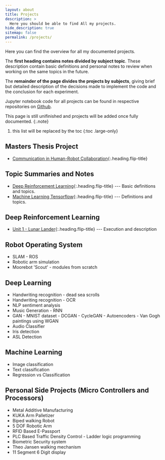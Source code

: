 ```yaml
---
layout: about
title: Projects
description: >
  Here you should be able to find All my projects.
hide_description: true
sitemap: false
permalink: /projects/
---
```

Here you can find the overview for all my documented projects.

The **first heading contains notes divided by subject topic**. These description contain basic definitions and personal notes to review when working on the same topics in the future. 

The **remainder of the page divides the projects by subjects**, giving brief but detailed description of the decisions made to implement the code and the conclusion for each experiment.

Jupyter notebook code for all projects can be found in respective repositories on [Github](https://github.com/ASBattu?tab=repositories).


This page is still unifinished and projects will be added once fully documented.
{:.note}

1. this list will be replaced by the toc
{:toc .large-only}

## Masters Thesis Project
* [Communication in Human-Robot Collaboration]{:.heading.flip-title}

## Topic Summaries and Notes
* [Deep Reinforcement Learning]{:.heading.flip-title} --- Basic definitions and topics.
* [Machine Learning Tensorflow]{:.heading.flip-title} --- Definitions and topics.

## Deep Reinforcement Learning
* [Unit 1 - Lunar Lander]{:.heading.flip-title} --- Execution and description

## Robot Operating System
* SLAM - ROS
* Robotic arm simulation
* Moorebot 'Scout' - modules from scratch


<!-- ## Tensorflow Tutorials
* [1 - Image Classification]{:.heading.flip-title} --- Execution and description -->

## Deep Learning
* Handwriting recognition - dead sea scrolls
* Handwriting recognition - OCR
* NLP sentiment analysis
* Music Generation - RNN
* GAN - MNIST dataset
      - DCGAN
      - CycleGAN
      - Autoencoders
      - Van Gogh paintings using WGAN
* Audio Classifier
* Iris detection
* ASL Detection

## Machine Learning
* Image classification
* Text classification
* Regression vs Classification

## Personal Side Projects (Micro Controllers and Processors)
* Metal Additive Manufacturing
* KUKA Arm Palletizer
* Biped walking Robot
* 5 DOF Robotic Arm
* RFID Based E-Passport
* PLC Based Traffic Density Control - Ladder logic programming
* Biometric Security system
* Theo Jansen walking mechanism
* 11 Segment 6 Digit display




[Deep Reinforcement Learning]: desc_deep_rl.md
[Machine Learning Tensorflow]: desc_ml_basics.md
[Unit 1 - Lunar Lander]: 1_lunar_lander.md
[1 - Image Classification]: 1_image_classification.md
[Communication in Human-Robot Collaboration]: master_thesis.md
